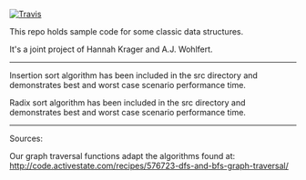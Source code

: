 [![Travis](https://travis-ci.org/palindromed/data-structures2.svg?branch=master)](https://travis-ci.org/palindromed/data-structures2.svg?branch=master)


This repo holds sample code for some classic data structures.

It's a joint project of Hannah Krager and A.J. Wohlfert.
______________

Insertion sort algorithm has been included in the src directory and demonstrates best and worst case scenario performance time.

Radix sort algorithm has been included in the src directory and demonstrates best and worst case scenario performance time.
______________
Sources:

Our graph traversal functions adapt the algorithms found at:
http://code.activestate.com/recipes/576723-dfs-and-bfs-graph-traversal/
